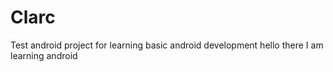 # Clarc
Test android project for learning basic android development
hello there I am learning android
